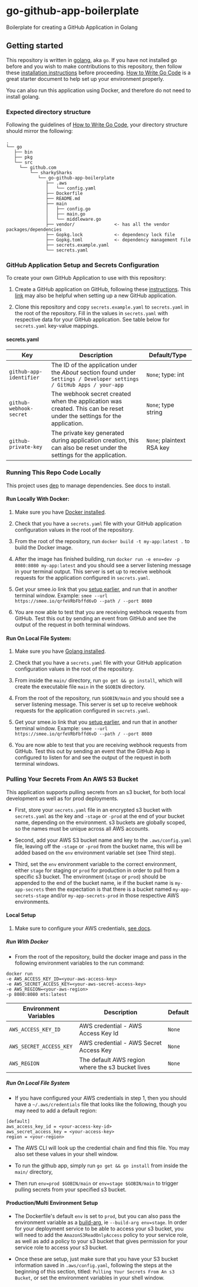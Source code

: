 # go-github-app-boilerplate
Boilerplate for creating a GitHub Application in Golang

## Getting started

This repository is written in [golang](https://golang.org/), aka `go`. If you have not installed go before and you wish to make contributions to this repository, then follow these [installation instructions](https://golang.org/doc/install) before proceeding.
[How to Write Go Code](https://golang.org/doc/code.html) is a great starter document to help set up your environment properly.

You can also run this application using Docker, and therefore do not need to install golang.

### Expected directory structure

Following the guidelines of [How to Write Go Code](https://golang.org/doc/code.html), your directory structure should mirror the following:

 ```
 .
 └── go 
    ├── bin
    ├── pkg
    └── src
      └── github.com
          └── sharkySharks
             └── go-github-app-boilerplate
                ├── .aws
                │   └── config.yaml
                ├── Dockerfile
                ├── README.md
                ├── main
                │   ├── config.go
                │   ├── main.go
                │   └── middleware.go
                ├── vendor/               <- has all the vendor packages/dependencies
                ├── Gopkg.lock            <- dependency lock file
                ├── Gopkg.toml            <- dependency management file
                ├── secrets.example.yaml
                └── secrets.yaml
```

### GitHub Application Setup and Secrets Configuration

To create your own GitHub Application to use with this repository:

1. Create a GitHub application on GitHub, following these [instructions](https://developer.github.com/apps/building-github-apps/creating-a-github-app/).
This [link](https://developer.github.com/apps/quickstart-guides/setting-up-your-development-environment/) may also be helpful when setting up a new GitHub application.

2. Clone this repository and copy `secrets.example.yaml` to `secrets.yaml` in the root of the repository. Fill in the values in `secrets.yaml` with respective data for your GitHub application. See table below for `secrets.yaml` key-value mappings.

#### secrets.yaml

| Key                      | Description                                                              | Default/Type                     |
|--------------------------|--------------------------------------------------------------------------| ---------------------------------|
| `github-app-identifier`  | The ID of the application under the _About_ section found under `Settings / Developer settings / GitHub Apps / your-app` | `None`; type: int |
| `github-webhook-secret`  | The webhook secret created when the application was created. This can be reset under the settings for the application. | `None`; type string |
| `github-private-key`     | The private key generated during application creation, this can also be reset under the settings for the application. | `None`; plaintext RSA key |

### Running This Repo Code Locally

This project uses [dep](https://golang.github.io/dep/) to manage dependencies. See docs to install.

#### Run Locally With Docker:

1. Make sure you have [Docker installed](https://docs.docker.com/v17.12/install/).

2. Check that you have a `secrets.yaml` file with your GitHub application configuration values in the root of the repository.

3. From the root of the repository, run `docker build -t my-app:latest .` to build the Docker image.

4. After the image has finished building, run `docker run -e env=dev -p 8080:8080 my-app:latest` and you should see a server listening message in your terminal output. This server is set up to receive webhook requests for the application configured in `secrets.yaml`.

5. Get your smee.io link that you [setup earlier](https://developer.github.com/apps/quickstart-guides/setting-up-your-development-environment/#step-1-start-a-new-smee-channel), and run that in another terminal window. Example: `smee --url https://smee.io/qrfeVRbFbffd6vD --path / --port 8080`

6. You are now able to test that you are receiving webhook requests from GitHub. Test this out by sending an event from GitHub and see the output of the request in both terminal windows.

#### Run On Local File System:

1. Make sure you have [Golang installed](https://golang.org/doc/install).

2. Check that you have a `secrets.yaml` file with your GitHub application configuration values in the root of the repository.

3. From inside the `main/` directory, run `go get && go install`, which will create the executable file `main` in the `$GOBIN` directory.

4. From the root of the repository, run `$GOBIN/main` and you should see a server listening message. This server is set up to receive webhook requests for the application configured in `secrets.yaml`.

5. Get your smee.io link that you [setup earlier](https://developer.github.com/apps/quickstart-guides/setting-up-your-development-environment/#step-1-start-a-new-smee-channel), and run that in another terminal window. Example: `smee --url https://smee.io/qrfeVRbFbffd6vD --path / --port 8080`

6. You are now able to test that you are receiving webhook requests from GitHub. Test this out by sending an event that the GitHub App is configured to listen for and see the output of the request in both terminal windows.


### Pulling Your Secrets From An AWS S3 Bucket

This application supports pulling secrets from an s3 bucket, for both local development as well as for prod deployments.

* First, store your `secrets.yaml` file in an encrypted s3 bucket with `secrets.yaml` as the key and `-stage` or `-prod` at the end of your bucket name, depending on the environment. s3 buckets are globally scoped, so the names must be unique across all AWS accounts.

* Second, add your AWS S3 bucket name and key to the `.aws/config.yaml` file, leaving off the `-stage` or `-prod` from the bucket name, this will be added based on the `env` environment variable set (see Third step).

* Third, set the `env` environment variable to the correct environment, either `stage` for staging or `prod` for production in order to pull from a specific s3 bucket. The environment (`stage` or `prod`) should be appended to the end of the bucket name, ie if the bucket name is `my-app-secrets` then the expectation is that there is a bucket named `my-app-secrets-stage` and/or `my-app-secrets-prod` in those respective AWS environments.

#### Local Setup

1. Make sure to configure your AWS credentials, [see docs](https://docs.aws.amazon.com/cli/latest/userguide/cli-chap-configure.html).


##### Run With Docker

* From the root of the repository, build the docker image and pass in the following environment variables to the run command:
```
docker run
-e AWS_ACCESS_KEY_ID=<your-aws-access-key>
-e AWS_SECRET_ACCESS_KEY=<your-aws-secret-access-key>
-e AWS_REGION=<your-aws-region>
-p 8080:8080 mts:latest
```

| Environment Variables           | Description                                                              | Default |
|---------------------------------|--------------------------------------------------------------------------|---------|
| `AWS_ACCESS_KEY_ID`             | AWS credential - AWS Access Key Id                                       | `None`  |
| `AWS_SECRET_ACCESS_KEY`         | AWS credential - AWS Secret Access Key                                   | `None`  |
| `AWS_REGION`                    | The default AWS region where the s3 bucket lives                         | `None`  |

##### Run On Local File System

* If you have configured your AWS credentials in step 1, then you should have a `~/.aws/credentials` file that looks like the following, though you may need to add a default region:

```
[default]
aws_access_key_id = <your-access-key-id>
aws_secret_access_key = <your-access-key>
region = <your-region>
```

* The AWS CLI will look up the credential chain and find this file. You may also set these values in your shell window.

* To run the github app, simply run `go get && go install` from inside the `main/` directory,

* Then run `env=prod $GOBIN/main` or `env=stage $GOBIN/main` to trigger pulling secrets from your specified s3 bucket.

#### Production/Multi Environment Setup

* The Dockerfile's default `env` is set to `prod`, but you can also pass the environment variable as a [build-arg](https://docs.docker.com/engine/reference/commandline/build/#set-build-time-variables---build-arg), ie `--build-arg env=stage`.
In order for your deployment service to be able to access your s3 bucket, you will need to add the `AmazonS3ReadOnlyAccess` policy to your service role, as well as add a policy to your s3 bucket that gives permission for your service role to access your s3 bucket.

* Once these are setup, just make sure that you have your S3 bucket information saved in `.aws/config.yaml`, following the steps at the beginning of this section, titled: `Pulling Your Secrets From An s3 Bucket`, or set the environment variables in your shell window.

